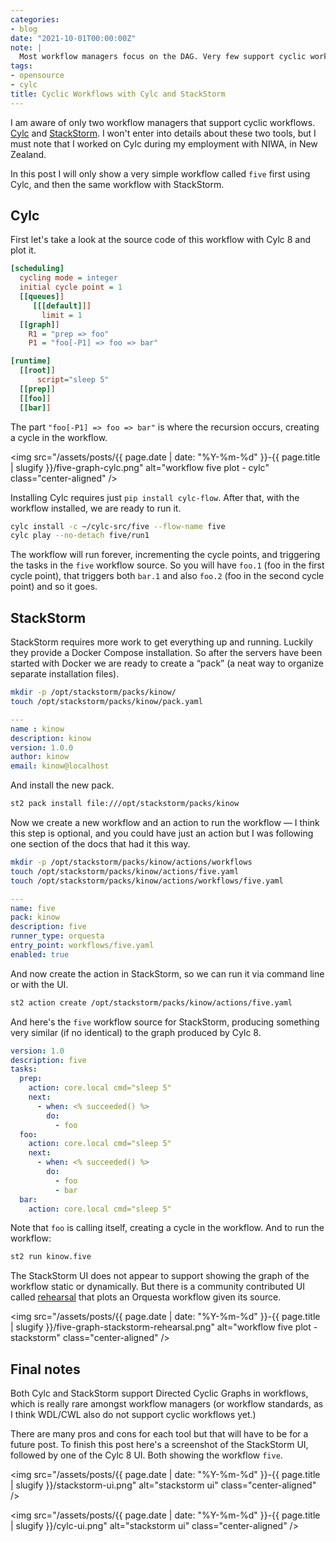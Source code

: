 ```yaml
---
categories:
- blog
date: "2021-10-01T00:00:00Z"
note: |
  Most workflow managers focus on the DAG. Very few support cyclic workflows.
tags:
- opensource
- cylc
title: Cyclic Workflows with Cylc and StackStorm
---
```


I am aware of only two workflow managers that support cyclic workflows.
[Cylc](https://cylc.github.io/) and [StackStorm](https://stackstorm.com/). I won't
enter into details about these two tools, but I must note that I worked on Cylc
during my employment with NIWA, in New Zealand.

In this post I will only show a very simple workflow called `five` first using
Cylc, and then the same workflow with StackStorm.

## Cylc

First let's take a look at the source code of this workflow with Cylc 8 and plot it.

```ini
[scheduling]
  cycling mode = integer
  initial cycle point = 1
  [[queues]]
     [[[default]]]
       limit = 1
  [[graph]]
    R1 = "prep => foo"
    P1 = "foo[-P1] => foo => bar"

[runtime]
  [[root]]
      script="sleep 5"
  [[prep]]
  [[foo]]
  [[bar]]
```

The part `"foo[-P1] => foo => bar"` is where the recursion occurs, creating
a cycle in the workflow.

<img
  src="/assets/posts/{{ page.date | date: "%Y-%m-%d" }}-{{ page.title | slugify }}/five-graph-cylc.png"
  alt="workflow five plot - cylc"
  class="center-aligned"
/>

Installing Cylc requires just `pip install cylc-flow`. After that, with the workflow
installed, we are ready to run it.

```bash
cylc install -c ~/cylc-src/five --flow-name five
cylc play --no-detach five/run1
```

The workflow will run forever, incrementing the cycle points, and triggering the tasks
in the `five` workflow source. So you will have `foo.1` (foo in the first cycle point),
that triggers both `bar.1` and also `foo.2` (foo in the second cycle point) and so it
goes.

## StackStorm

StackStorm requires more work to get everything up and running. Luckily they provide
a Docker Compose installation. So after the servers have been started with Docker
we are ready to create a “pack” (a neat way to organize separate installation files).

```bash
mkdir -p /opt/stackstorm/packs/kinow/
touch /opt/stackstorm/packs/kinow/pack.yaml
```

```yaml
---
name : kinow
description: kinow
version: 1.0.0
author: kinow
email: kinow@localhost
```

And install the new pack.

```bash
st2 pack install file:///opt/stackstorm/packs/kinow
```

Now we create a new workflow and an action to run the workflow — I think
this step is optional, and you could have just an action but I was following
one section of the docs that had it this way.

```bash
mkdir -p /opt/stackstorm/packs/kinow/actions/workflows
touch /opt/stackstorm/packs/kinow/actions/five.yaml
touch /opt/stackstorm/packs/kinow/actions/workflows/five.yaml
```

```yaml
---
name: five
pack: kinow
description: five
runner_type: orquesta
entry_point: workflows/five.yaml
enabled: true
```

And now create the action in StackStorm, so we can run it via command line
or with the UI.

```bash
st2 action create /opt/stackstorm/packs/kinow/actions/five.yaml 
```

And here's the `five` workflow source for StackStorm, producing something very
similar (if no identical) to the graph produced by Cylc 8.

```yaml
version: 1.0
description: five
tasks:
  prep:
    action: core.local cmd="sleep 5"
    next:
      - when: <% succeeded() %>
        do:
          - foo
  foo:
    action: core.local cmd="sleep 5"
    next:
      - when: <% succeeded() %>
        do:
          - foo
          - bar
  bar:
    action: core.local cmd="sleep 5"
```

Note that `foo` is calling itself, creating a cycle in the workflow. And to run the
workflow:

```bash
st2 run kinow.five
```

The StackStorm UI does not appear to support showing the graph of the workflow
static or dynamically. But there is a community contributed UI called
[rehearsal](https://github.com/trstruth/rehearsal/) that plots an Orquesta
workflow given its source.

<img
  src="/assets/posts/{{ page.date | date: "%Y-%m-%d" }}-{{ page.title | slugify }}/five-graph-stackstorm-rehearsal.png"
  alt="workflow five plot - stackstorm"
  class="center-aligned"
/>

## Final notes

Both Cylc and StackStorm support Directed Cyclic Graphs in workflows, which is
really rare amongst workflow managers (or workflow standards, as I think WDL/CWL
also do not support cyclic workflows yet.)

There are many pros and cons for each tool but that will have to be for a future
post. To finish this post here's a screenshot of the StackStorm UI, followed by
one of the Cylc 8 UI. Both showing the workflow `five`.

<img
  src="/assets/posts/{{ page.date | date: "%Y-%m-%d" }}-{{ page.title | slugify }}/stackstorm-ui.png"
  alt="stackstorm ui"
  class="center-aligned"
/>

<img
  src="/assets/posts/{{ page.date | date: "%Y-%m-%d" }}-{{ page.title | slugify }}/cylc-ui.png"
  alt="stackstorm ui"
  class="center-aligned"
/>
